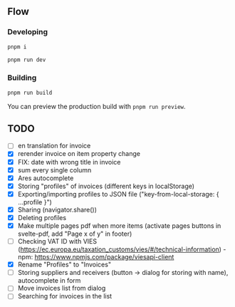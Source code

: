 ## Flow

### Developing

```bash
pnpm i
```

```bash
pnpm run dev
```

### Building

```bash
pnpm run build
```

You can preview the production build with `pnpm run preview`.

## TODO

- [ ] en translation for invoice
- [x] rerender invoice on item property change
- [x] FIX: date with wrong title in invoice
- [x] sum every single column
- [x] Ares autocomplete
- [x] Storing "profiles" of invoices (different keys in localStorage)
- [x] Exporting/importing profiles to JSON file ("key-from-local-storage: { ...profile }")
- [x] Sharing (navigator.share())
- [x] Deleting profiles
- [x] Make multiple pages pdf when more items (activate pages buttons in svelte-pdf, add "Page x of y" in footer)
- [ ] Checking VAT ID with VIES (https://ec.europa.eu/taxation_customs/vies/#/technical-information) - npm: https://www.npmjs.com/package/viesapi-client
- [x] Rename "Profiles" to "Invoices"
- [ ] Storing suppliers and receivers (button -> dialog for storing with name), autocomplete in form
- [ ] Move invoices list from dialog
- [ ] Searching for invoices in the list